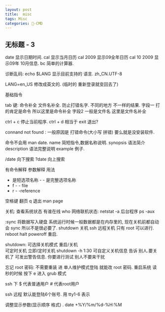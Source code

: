 ```yaml
---
layout: post
title:  misc
tags: Misc
categories: -CMD
---
```

## 无标题 - 3
date 显示日期时间.
cal 显示当月日历
cal 2009 显示09全年日历
cal 10 2009 显示09年 10月信息.
bc  简单的计算器.




诊断乱码:
echo $LANG   显示目前支持的 语言.   zh\_CN.UTF-8  

LANG=en\_US  修改成英文的. (临时的 重新登录就变回去了)

基础指令


tab 键:
命令补全 文件名补全. 防止打错名字.
不同的地方 不一样的结果. 字段一 打的肯定是命令 所以这里是命令补全 
字段2 一般是文件名 这里是文件名补全

ctrl + c 停止当前程序.
ctrl + d 相当于 exit 退出?


connand not found : 一般原因是 打错命令(大小写 拼错)
要么就是没安装软件.

 命令不会用  man date.
name 简短指令,数据名称说明.
synopsis 语法简介
description 语法完整说明
example 例子.

/date  向下搜索
?date 向上搜索





有命令解释
参数解释 用法 
- 是短选项名称  - -  是完整选项名称
- f  - - file
- r  - -reference
	  
空格键 翻页 
q 退出 man page


关机:
查看系统状态 有谁在线  who 
网络联机状态: netstat -a 
后台程序 ps -aux

:sync  将数据写入硬盘 系统运行时候一般数据都是在内存里的,  现在关机前都自动会 sync 所以不是很必要了.
shutdown   关机    ssh 远程关机 只有 root 可以进行.
reboot  halt poweroff 重启.

shutdown: 
可选择关机模式  重启/关机  
可定时关机  立即/定时关机 shutdown -h 1:30
可自定义关机信息 告诉 别人.要关机了
可发出警告信息. 你要进行测试 别人不要来干扰

忘记 root 密码:
不需要重装  进 单人维护模式登陆 就能改 root 密码. 
重启系统 读秒的时候  按下 e  进入 grub 模式

 ssh 下 $ 代表普通用户   # 代表root用户


ssh 远程 默认能登陆6个账号. 用 tty1-6 表示

调整显示参数(显示顺序 格式)
.   date +%Y/%m/%d-%H:%M  


 


























